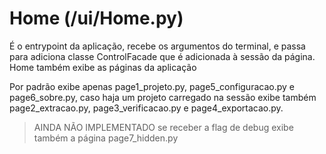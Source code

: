 # Home (/ui/Home.py)

É o entrypoint da aplicação, recebe os argumentos do terminal, e passa para adiciona classe ControlFacade que é adicionada à sessão da página. Home também exibe as páginas da aplicação

Por padrão exibe apenas page1_projeto.py, page5_configuracao.py e page6_sobre.py, caso haja um projeto carregado na sessão exibe também page2_extracao.py, page3_verificacao.py e page4_exportacao.py. 

> AINDA NÃO IMPLEMENTADO
> se receber a flag de debug exibe também a página page7_hidden.py
